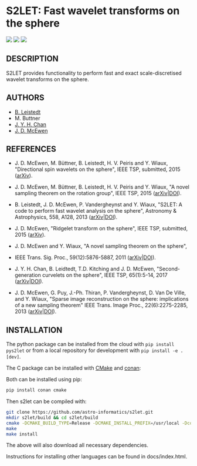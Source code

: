 # S2LET: Fast wavelet transforms on the sphere

[docs-img]: https://img.shields.io/badge/docs-stable-blue.svg
[docs-url]: https://astro-informatics.github.io/s2let/
[bintray-img]: https://img.shields.io/bintray/v/mdavezac/AstroFizz/s2let:AstroFizz?label=C%20package
[bintray-url]: https://bintray.com/mdavezac/AstroFizz/s2let:AstroFizz/1.2.0:stable/link
[pypi-img]: https://badge.fury.io/py/pys2let.svg
[pypi-url]: https://badge.fury.io/py/pys2let

[![][docs-img]][docs-url]
[![][bintray-img]][bintray-url]
[![][pypi-img]][pypi-url]

## DESCRIPTION

S2LET provides functionality to perform fast and exact scale-discretised
wavelet transforms on the sphere.

## AUTHORS
- [B. Leistedt](www.ixkael.com/blog)
- M. Buttner
- [J. Y. H. Chan](www.mssl.ucl.ac.uk/~yhjc2/)
- [J. D. McEwen](www.jasonmcewen.org)

## REFERENCES

- J. D. McEwen, M. Büttner, B. Leistedt, H. V. Peiris and Y. Wiaux, 
  "Directional spin wavelets on the sphere", IEEE TSP, submitted, 2015 
  ([arXiv](http://arxiv.org/abs/1509.06749)).

- J. D. McEwen, M. Büttner, B. Leistedt, H. V. Peiris and Y. Wiaux, 
  "A novel sampling theorem on the rotation group", IEEE TSP, 2015
  ([arXiv](http://arxiv.org/abs/1508.03101)|[DOI](http://dx.doi.org/10.1109/LSP.2015.2490676)).

- B. Leistedt, J. D. McEwen, P. Vandergheynst and Y. Wiaux,
  "S2LET: A code to perform fast wavelet analysis on the sphere", 
  Astronomy & Astrophysics, 558, A128, 2013
  ([arXiv](http://arxiv.org/abs/1211.1680)|[DOI](http://dx.doi.org/10.1051/0004-6361/201220729)).

- J. D. McEwen, "Ridgelet transform on the sphere",
  IEEE TSP, submitted, 2015
  ([arXiv](http://arxiv.org/abs/1510.01595v1)).
     
- J. D. McEwen and Y. Wiaux, "A novel sampling theorem on the sphere",
- IEEE Trans. Sig. Proc., 59(12):5876-5887, 2011
  ([arXiv](http://arxiv.org/abs/1110.6298)|[DOI](http://dx.doi.org/10.1109/TSP.2011.2166394)).


- J. Y. H. Chan, B. Leidtedt, T.D. Kitching and J. D. McEwen, 
  "Second-generation curvelets on the sphere", 
  IEEE TSP, 65(1):5-14, 2017
  ([arXiv](http://arxiv.org/abs/1511.05578)|[DOI](http://dx.doi.org/10.1109/TSP.2016.2600506)).

- J. D. McEwen, G. Puy, J.-Ph. Thiran, P. Vandergheynst, D. Van De Ville, and Y. Wiaux,
  "Sparse image reconstruction on the sphere: implications of a new sampling theorem"
  IEEE Trans. Image Proc., 22(6):2275-2285, 2013
  ([arXiv](http://arxiv.org/abs/1205.1013)|[DOI](http://dx.doi.org/10.1109/TIP.2013.2249079)).

## INSTALLATION
The python package can be installed from the cloud with ``pip install pys2let``
or from a local repository for development with `pip install -e .[dev]`.

The C package can be installed with [CMake](https://cmake.org) and
[conan](https://docs.conan.io/en/latest/howtos/other_languages_package_manager/python.html):

Both can be installed using pip:

```bash
pip install conan cmake
```

Then s2let can be compiled with:

```bash
git clone https://github.com/astro-informatics/s2let.git
mkdir s2let/build && cd s2let/build
cmake -DCMAKE_BUILD_TYPE=Release -DCMAKE_INSTALL_PREFIX=/usr/local -Dconan_deps=ON  -Dcfitsio=ON ..
make
make install
```

The above will also download all necessary dependencies.

Instructions for installing other languages can be found in docs/index.html.
